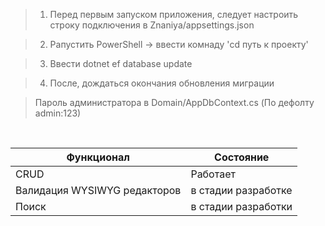 >1) Перед первым запуском приложения, следует настроить строку подключения в Znaniya/appsettings.json

>2) Pапустить PowerShell -> ввести комнаду 'cd путь к проекту'

>3) Ввести dotnet ef database update

>4) После, дождаться окончания обновления миграции 

>Пароль администратора в Domain/AppDbContext.cs (По дефолту admin:123)

</br>

| Функционал  | Состояние |
| ------------- | ------------- |
| CRUD | Работает |
| Валидация WYSIWYG редакторов  | в стадии разработке  |
| Поиск  | в стадии разработки  |
